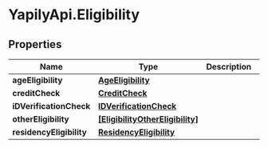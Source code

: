# YapilyApi.Eligibility

## Properties
Name | Type | Description | Notes
------------ | ------------- | ------------- | -------------
**ageEligibility** | [**AgeEligibility**](AgeEligibility.md) |  | [optional] 
**creditCheck** | [**CreditCheck**](CreditCheck.md) |  | [optional] 
**iDVerificationCheck** | [**IDVerificationCheck**](IDVerificationCheck.md) |  | [optional] 
**otherEligibility** | [**[EligibilityOtherEligibility]**](EligibilityOtherEligibility.md) |  | [optional] 
**residencyEligibility** | [**ResidencyEligibility**](ResidencyEligibility.md) |  | [optional] 


